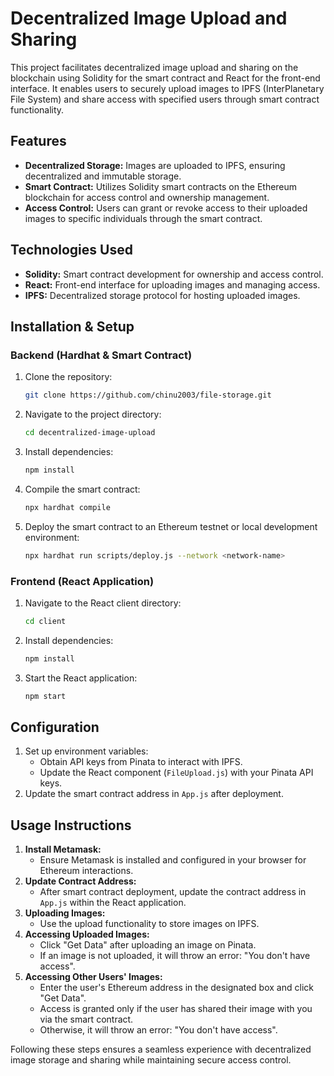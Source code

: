 # Decentralized Image Upload and Sharing

This project facilitates decentralized image upload and sharing on the blockchain using Solidity for the smart contract and React for the front-end interface. It enables users to securely upload images to IPFS (InterPlanetary File System) and share access with specified users through smart contract functionality.


## Features
- **Decentralized Storage:** Images are uploaded to IPFS, ensuring decentralized and immutable storage.
- **Smart Contract:** Utilizes Solidity smart contracts on the Ethereum blockchain for access control and ownership management.
- **Access Control:** Users can grant or revoke access to their uploaded images to specific individuals through the smart contract.

## Technologies Used
- **Solidity:** Smart contract development for ownership and access control.
- **React:** Front-end interface for uploading images and managing access.
- **IPFS:** Decentralized storage protocol for hosting uploaded images.

## Installation & Setup

### Backend (Hardhat & Smart Contract)
1. Clone the repository:
    ```bash
    git clone https://github.com/chinu2003/file-storage.git
    ```
2. Navigate to the project directory:
    ```bash
    cd decentralized-image-upload
    ```
3. Install dependencies:
    ```bash
    npm install
    ```
4. Compile the smart contract:
    ```bash
    npx hardhat compile
    ```
5. Deploy the smart contract to an Ethereum testnet or local development environment:
    ```bash
    npx hardhat run scripts/deploy.js --network <network-name>
    ```

### Frontend (React Application)
1. Navigate to the React client directory:
    ```bash
    cd client
    ```
2. Install dependencies:
    ```bash
    npm install
    ```
3. Start the React application:
    ```bash
    npm start
    ```

## Configuration
1. Set up environment variables:
    - Obtain API keys from Pinata to interact with IPFS.
    - Update the React component (`FileUpload.js`) with your Pinata API keys.
2. Update the smart contract address in `App.js` after deployment.

## Usage Instructions
1. **Install Metamask:**
    - Ensure Metamask is installed and configured in your browser for Ethereum interactions.
2. **Update Contract Address:**
    - After smart contract deployment, update the contract address in `App.js` within the React application.
3. **Uploading Images:**
    - Use the upload functionality to store images on IPFS.
4. **Accessing Uploaded Images:**
    - Click "Get Data" after uploading an image on Pinata.
    - If an image is not uploaded, it will throw an error: "You don't have access".
5. **Accessing Other Users' Images:**
    - Enter the user's Ethereum address in the designated box and click "Get Data".
    - Access is granted only if the user has shared their image with you via the smart contract.
    - Otherwise, it will throw an error: "You don't have access".

Following these steps ensures a seamless experience with decentralized image storage and sharing while maintaining secure access control.
